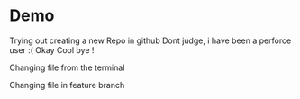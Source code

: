 # Demo

Trying out creating a new Repo in github
Dont judge, i have been a perforce user :(
Okay Cool bye !

Changing file from the terminal 

Changing file in feature branch

